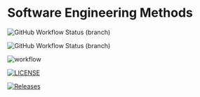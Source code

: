 # Software Engineering Methods

![GitHub Workflow Status (branch)](https://img.shields.io/github/actions/workflow/status/patryklbn/sem/main.yml?branch=develop)

![GitHub Workflow Status (branch)](https://img.shields.io/github/actions/workflow/status/patryklbn/sem/main.yml?branch=master)

![workflow](https://github.com/patryklbn/sem/actions/workflows/main.yml/badge.svg)

[![LICENSE](https://img.shields.io/github/license/patryklbn/sem.svg?style=flat-square)](https://github.com/patryklbn/sem/blob/master/LICENSE)


[![Releases](https://img.shields.io/github/release/patryklbn/sem/all.svg?style=flat-square)](https://github.com/patryklbn/sem/releases)

